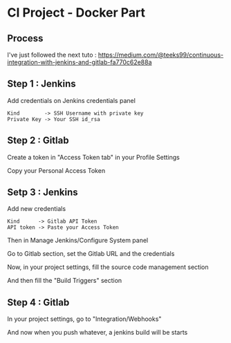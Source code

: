 # CI Project - Docker Part

## Process

I've just followed the next tuto : https://medium.com/@teeks99/continuous-integration-with-jenkins-and-gitlab-fa770c62e88a

Step 1 : Jenkins 
---------------------------

Add credentials on Jenkins credentials panel

    Kind        -> SSH Username with private key
    Private Key -> Your SSH id_rsa 


Step 2 : Gitlab
---------------------------

Create a token in "Access Token tab" in your Profile Settings

Copy your Personal Access Token 

Setp 3 : Jenkins
---------------------------

Add new credentials 

    Kind      -> Gitlab API Token
    API token -> Paste your Access Token

Then in Manage Jenkins/Configure System panel

Go to Gitlab section, set the Gitlab URL and the credentials

Now, in your project settings, fill the source code management section

And then fill the "Build Triggers" section

Step 4 : Gitlab
---------------------------

In your project settings, go to "Integration/Webhooks"

And now when you push whatever, a jenkins build will be starts
